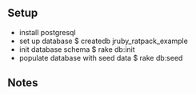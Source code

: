 ## Setup
* install postgresql
* set up database
      $ createdb jruby_ratpack_example
* init database schema
      $ rake db:init
* populate database with seed data
      $ rake db:seed


## Notes

